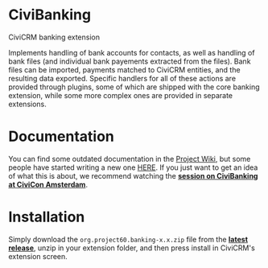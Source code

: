 CiviBanking
===========

CiviCRM banking extension

Implements handling of bank accounts for contacts, as well as handling of bank files (and individual bank payements extracted from the files). Bank files can be imported, payments matched to CiviCRM entities, and the resulting data exported. Specific handlers for all of these actions are provided through plugins, some of which are shipped with the core banking extension, while some more complex ones are provided in separate extensions.


Documentation
=============

You can find some outdated documentation in the [Project Wiki](https://github.com/Project60/CiviBanking/wiki), but some people have started writing a new one [HERE](https://github.com/ErikHommel/org.project60.banking/tree/master/docs). If you just want to get an idea of what this is about, we recommend watching the [**session on CiviBanking at CiviCon Amsterdam**](https://vimeo.com/143368850).


Installation
============

Simply download the ``org.project60.banking-x.x.zip`` file from the [**latest release**](https://github.com/Project60/org.project60.banking/releases/latest), unzip in your extension folder, and then press install in CiviCRM's extension screen.
